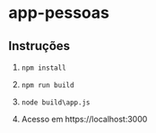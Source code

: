 # app-pessoas

## Instruções


1. `npm install`

2. `npm run build`

3. `node build\app.js`

4. Acesso em https://localhost:3000
